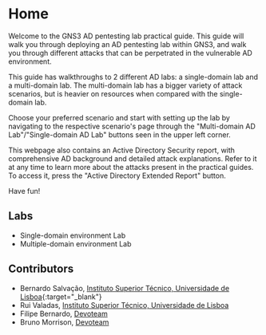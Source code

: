 # Home

Welcome to the GNS3 AD pentesting lab practical guide. This guide will walk you through deploying an AD pentesting lab within GNS3, and walk you through different attacks that can be perpetrated in the vulnerable AD environment. 

This guide has walkthroughs to 2 different AD labs: a single-domain lab and a multi-domain lab. The multi-domain lab has a bigger variety of attack scenarios, but is heavier on resources when compared with the single-domain lab.

Choose your preferred scenario and start with setting up the lab by navigating to the respective scenario's page through the "Multi-domain AD Lab"/"Single-domain AD Lab" buttons seen in the upper left corner.

This webpage also contains an Active Directory Security report, with comprehensive AD background and detailed attack explanations. Refer to it at any time to learn more about the attacks present in the practical guides. To access it, press the "Active Directory Extended Report" button.

Have fun!

## Labs

* Single-domain environment Lab
* Multiple-domain environment Lab

## Contributors

* Bernardo Salvação, [Instituto Superior Técnico, Universidade de Lisboa](https://tecnico.ulisboa.pt/pt/){:target="_blank"}
* Rui Valadas, [Instituto Superior Técnico, Universidade de Lisboa](https://tecnico.ulisboa.pt/pt/)
* Filipe Bernardo, [Devoteam](https://pt.devoteam.com/pt-pt/)
* Bruno Morrison, [Devoteam](https://pt.devoteam.com/pt-pt/)